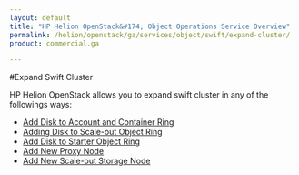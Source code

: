 ```yaml
---
layout: default
title: "HP Helion OpenStack&#174; Object Operations Service Overview"
permalink: /helion/openstack/ga/services/object/swift/expand-cluster/
product: commercial.ga

---
```

<!--UNDER REVISION-->

<script>

function PageRefresh {
onLoad="window.refresh"
}

PageRefresh();

</script>

<!--
<p style="font-size: small;"> <a href="/helion/openstack/ga/services/object/overview/">&#9664; PREV</a> | <a href="/helion/openstack/services/overview/">&#9650; UP</a> | <a href=" /helion/openstack/ga/services/swift/deployment/"> NEXT &#9654</a> </p>-->


#Expand Swift Cluster

HP Helion OpenStack allows you to expand swift cluster in any of the followings ways:


* [Add Disk to Account and Container Ring]( /helion/openstack/ga/services/swift/deployment/add-disk-account-container/)
* [Adding Disk to Scale-out Object Ring]( /helion/openstack/ga/services/swift/deployment/add-disk-scale-out/)
* [Add Disk to Starter Object Ring]( /helion/openstack/ga/services/swift/deployment/add-disk-starter/)
* [Add New Proxy Node](/helion/openstack/ga/services/swift/deployment/add-proxy-node/) 
* [Add New Scale-out Storage Node](/helion/openstack/ga/services/swift/deployment/add-disk-storage-node/) 

